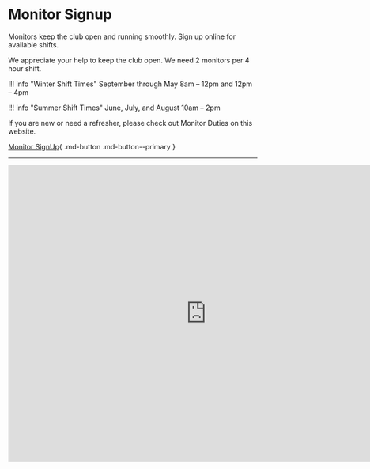 # Monitor Signup

Monitors keep the club open and running smoothly. Sign up online for available shifts.

We appreciate your help to keep the club open. We need 2 monitors per 4 hour shift.

<div class="grid cards" markdown>

!!! info "Winter Shift Times"
    September through May
    8am – 12pm and 12pm – 4pm

!!! info "Summer Shift Times"
    June, July, and August
    10am – 2pm

</div>

If you are new or need a refresher, please check out Monitor Duties on this website. 

[Monitor SignUp](https://go.oncehub.com//cwmonitorsappointments?&bt=1){ .md-button .md-button--primary }

---

<div class="calendar-container"> 
<iframe src="https://calendar.google.com/calendar/embed?src=cwmonitorscw12%40gmail.com&ctz=America%2FPhoenix" style="border: 0" width="800" height="600" frameborder="0" scrolling="no"></iframe>
</div>
